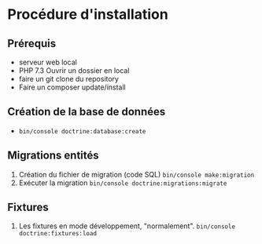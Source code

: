 # Procédure d'installation 
## Prérequis
- serveur web local
- PHP 7.3
Ouvrir un dossier en local
- faire un git clone du repository 
- Faire un composer update/install
## Création de la base de données 
- ```bin/console doctrine:database:create```
## Migrations entités 
1. Création du fichier de migration (code SQL) ```bin/console make:migration```
2. Exécuter la migration ```bin/console doctrine:migrations:migrate```
## Fixtures
1. Les fixtures en mode développement, "normalement".
```bin/console doctrine:fixtures:load```

